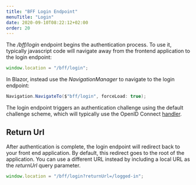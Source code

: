 ```yaml
---
title: "BFF Login Endpoint"
menuTitle: "Login"
date: 2020-09-10T08:22:12+02:00
order: 20
---
```


The */bff/login* endpoint begins the authentication process. To use it, typically javascript code will navigate away from the frontend application to the login endpoint:
 
```js
window.location = "/bff/login";
```

In Blazor, instead use the *NavigationManager* to navigate to the login endpoint:

```cs
Navigation.NavigateTo($"bff/login", forceLoad: true);
```

The login endpoint triggers an authentication challenge using the default challenge scheme, which will typically use the OpenID Connect [handler](/identityserver/v6/bff/session/handlers).

## Return Url
After authentication is complete, the login endpoint will redirect back to your front end application. By default, this redirect goes to the root of the application. You can use a different URL instead by including a local URL as the *returnUrl* query parameter. 
```js
window.location = "/bff/login?returnUrl=/logged-in";
```
